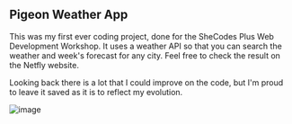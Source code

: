 ## Pigeon Weather App
This was my first ever coding project, done for the SheCodes Plus Web Development Workshop. It uses a weather API so that you can search the weather and week's forecast for any city. Feel free to check the result on the Netfly website.

Looking back there is a lot that I could improve on the code, but I'm proud to leave it saved as it is to reflect my evolution.

![image](https://user-images.githubusercontent.com/110779743/226874297-83875e24-8887-428f-b9aa-fdbb51ca78ad.png)
